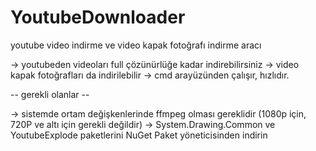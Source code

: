 # YoutubeDownloader
youtube video indirme ve video kapak fotoğrafı indirme aracı

-> youtubeden videoları full çözünürlüğe kadar indirebilirsiniz
-> video kapak fotoğrafları da indirilebilir
-> cmd arayüzünden çalışır, hızlıdır.

-- gerekli olanlar --

-> sistemde ortam değişkenlerinde ffmpeg olması gereklidir 
   (1080p için, 720P ve altı için gerekli değildir)
-> System.Drawing.Common ve YoutubeExplode 
   paketlerini NuGet Paket yöneticisinden indirin
